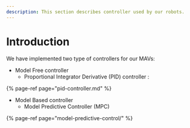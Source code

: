```yaml
---
description: This section describes controller used by our robots.
---
```


# Introduction

We have implemented two type of controllers for our MAVs:

* Model Free controller
  * Proportional Integrator Derivative \(PID\) controller : 

{% page-ref page="pid-controller.md" %}

* Model Based controller
  * Model Predictive Controller \(MPC\)

{% page-ref page="model-predictive-control/" %}

